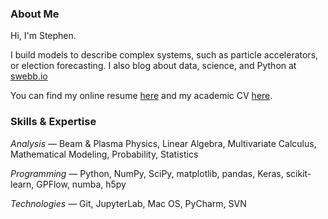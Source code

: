 ### About Me

Hi, I'm Stephen.

I build models to describe complex systems, such as particle accelerators, or election forecasting. I also blog about data, science, and Python at [swebb.io](https://www.swebb.io/)

You can find my online resume [here](sdwebb.github.io) and my academic CV [here](https://drive.google.com/file/d/1AgI7MPPATyPi1ZK3sAVNip0SemTBszHH/view?usp=sharing).

### Skills & Expertise

_Analysis_ — Beam & Plasma Physics, Linear Algebra, Multivariate Calculus, Mathematical Modeling, Probability, Statistics

_Programming_ — Python, NumPy, SciPy, matplotlib, pandas, Keras, scikit-learn, GPFlow, numba, h5py

_Technologies_ — Git, JupyterLab, Mac OS, PyCharm, SVN

<!--
**sdwebb/sdwebb** is a ✨ _special_ ✨ repository because its `README.md` (this file) appears on your GitHub profile.

Here are some ideas to get you started:

- 🔭 I’m currently working on ...
- 🌱 I’m currently learning ...
- 👯 I’m looking to collaborate on ...
- 🤔 I’m looking for help with ...
- 💬 Ask me about ...
- 📫 How to reach me: ...
- 😄 Pronouns: ...
- ⚡ Fun fact: ...
-->
